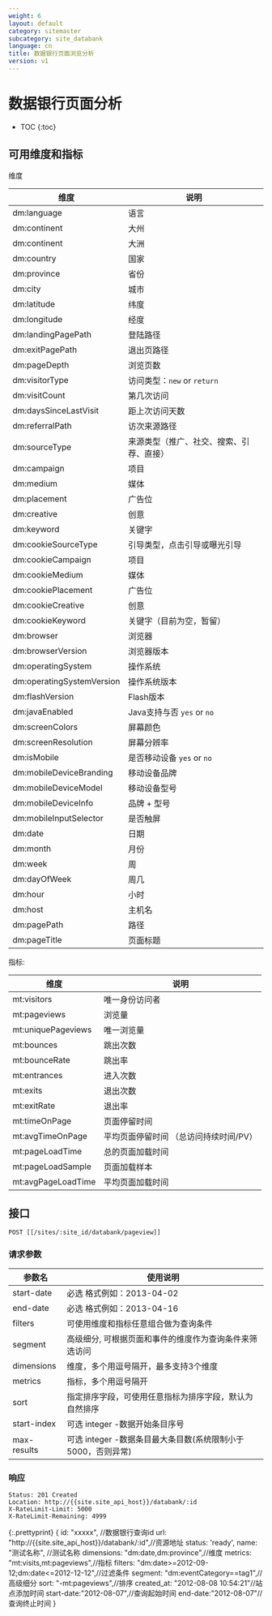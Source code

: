 ```yaml
---
weight: 6
layout: default
category: sitemaster
subcategory: site_databank
language: cn
title: 数据银行页面浏览分析
version: v1
---
```


# 数据银行页面分析

* TOC
{:toc}


## 可用维度和指标

维度

| 维度                      | 说明                                     |
|---------------------------|------------------------------------------|
| dm:language               | 语言                                     |
| dm:continent              | 大州                                     |
| dm:continent              | 大洲                                     |
| dm:country                | 国家                                     |
| dm:province               | 省份                                     |
| dm:city                   | 城市                                     |
| dm:latitude               | 纬度                                     |
| dm:longitude              | 经度                                     |
| dm:landingPagePath        | 登陆路径                                 |
| dm:exitPagePath           | 退出页路径                               |
| dm:pageDepth              | 浏览页数                                 |
| dm:visitorType            | 访问类型：`new` or `return`              |
| dm:visitCount             | 第几次访问                               |
| dm:daysSinceLastVisit     | 距上次访问天数                           |
| dm:referralPath           | 访次来源路径                             |
| dm:sourceType             | 来源类型（推广、社交、搜索、引荐、直接） |
| dm:campaign               | 项目                                     |
| dm:medium                 | 媒体                                     |
| dm:placement              | 广告位                                   |
| dm:creative               | 创意                                     |
| dm:keyword                | 关键字                                   |
| dm:cookieSourceType       | 引导类型，点击引导或曝光引导             |
| dm:cookieCampaign         | 项目                                     |
| dm:cookieMedium           | 媒体                                     |
| dm:cookiePlacement        | 广告位                                   |
| dm:cookieCreative         | 创意                                     |
| dm:cookieKeyword          | 关键字（目前为空，暂留）                 |
| dm:browser                | 浏览器                                   |
| dm:browserVersion         | 浏览器版本                               |
| dm:operatingSystem        | 操作系统                                 |
| dm:operatingSystemVersion | 操作系统版本                             |
| dm:flashVersion           | Flash版本                                |
| dm:javaEnabled            | Java支持与否 `yes` or `no`               |
| dm:screenColors           | 屏幕颜色                                 |
| dm:screenResolution       | 屏幕分辨率                               |
| dm:isMobile               | 是否移动设备 `yes` or `no`               |
| dm:mobileDeviceBranding   | 移动设备品牌                             |
| dm:mobileDeviceModel      | 移动设备型号                             |
| dm:mobileDeviceInfo       | 品牌 + 型号                              |
| dm:mobileInputSelector    | 是否触屏                                 |
| dm:date                   | 日期                                     |
| dm:month                  | 月份                                     |
| dm:week                   | 周                                       |
| dm:dayOfWeek              | 周几                                     |
| dm:hour                   | 小时                                     |
| dm:host                   | 主机名                                   |
| dm:pagePath               | 路径                                     |
| dm:pageTitle              | 页面标题                                 |


指标:

| 维度               | 说明                                   |
|--------------------|----------------------------------------|
| mt:visitors        | 唯一身份访问者                         |
| mt:pageviews       | 浏览量                                 |
| mt:uniquePageviews | 唯一浏览量                             |
| mt:bounces         | 跳出次数                               |
| mt:bounceRate      | 跳出率                                 |
| mt:entrances       | 进入次数                               |
| mt:exits           | 退出次数                               |
| mt:exitRate        | 退出率                                 |
| mt:timeOnPage      | 页面停留时间                           |
| mt:avgTimeOnPage   | 平均页面停留时间 （总访问持续时间/PV） |
| mt:pageLoadTime    | 总的页面加载时间                       |
| mt:pageLoadSample  | 页面加载样本                           |
| mt:avgPageLoadTime | 平均页面加载时间                       |

## 接口

    POST [[/sites/:site_id/databank/pageview]]

### 请求参数


| 参数名      | 使用说明                                                     |
|-------------|--------------------------------------------------------------|
| start-date  |必选 格式例如：2013-04-02|
| end-date    |必选 格式例如：2013-04-16|
| filters     | 可使用维度和指标任意组合做为查询条件                         |
| segment     | 高级细分, 可根据页面和事件的维度作为查询条件来筛选访问                 |
| dimensions  | 维度，多个用逗号隔开，最多支持3个维度                        |
| metrics     | 指标，多个用逗号隔开                                         |
| sort        | 指定排序字段，可使用任意指标为排序字段，默认为自然排序       |
| start-index | 可选 integer -数据开始条目序号                               |
| max-results | 可选 integer -数据条目最大条目数(系统限制小于5000，否则异常) |

### 响应

    Status: 201 Created
    Location: http://{{site.site_api_host}}/databank/:id
    X-RateLimit-Limit: 5000
    X-RateLimit-Remaining: 4999

{:.prettyprint}
    {
        id: "xxxxx", //数据银行查询id
        url: "http://{{site.site_api_host}}/databank/:id",//资源地址
        status: 'ready',
        name: "测试名称", //测试名称
        dimensions: "dm:date,dm:province",//维度
        metrics: "mt:visits,mt:pageviews",//指标
        filters: "dm:date>=2012-09-12;dm:date<=2012-12-12",//过滤条件
        segment: "dm:eventCategory==tag1",//高级细分
        sort: "-mt:pageviews",//排序
        created_at: "2012-08-08 10:54:21"//站点添加时间
        start-date:"2012-08-07",//查询起始时间
        end-date:"2012-08-07"//查询终止时间
    }
